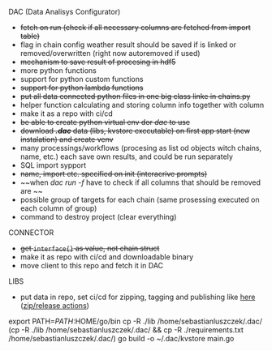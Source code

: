 DAC (Data Analisys Configurator)

- ~~fetch on run (check if all necessary columns are fetched from import table)~~
- flag in chain config weather result should be saved if is linked or removed/overwritten (right now autoremoved if used)
- ~~mechanism to save result of procesing in hdf5~~
- more python functions
- support for python custom functions
- ~~support for python lambda functions~~
- ~~put all data connected python files in one big class linke in chains.py~~
- helper function calculating and storing column info together with column
- make it as a repo with ci/cd
- ~~be able to create python virtual env dor _dac_ to use~~
- ~~download **_.dac_** data (libs, kvstore executable) on first app start (new instalation) and create venv~~
- many processings/workflows (procesing as list od objects witch chains, name, etc.) each save own results, and could be run separately
- SQL import sypport
- ~~name, import etc. specified on init (interacrive prompts)~~
- ~~when _dac run -f_ have to check if all columns that should be removed are ~~
- possible group of targets for each chain (same prosessing executed on each column of group)
- command to destroy project (clear everything)

CONNECTOR

- ~~get `interface{}` as value, not chain struct~~
- make it as repo with ci/cd and downloadable binary
- move client to this repo and fetch it in DAC

LIBS

- put data in repo, set ci/cd for zipping, tagging and publishing like [here](https://keithweaverca.medium.com/zip-code-base-with-github-actions-for-releases-aca66f530dae) ([zip/release actions](https://github.com/marketplace/actions/zip-release))

export PATH=$PATH:$HOME/go/bin
cp -R ./lib /home/sebastianluszczek/.dac/ (cp -R ./lib /home/sebastianluszczek/.dac/ && cp -R ./requirements.txt /home/sebastianluszczek/.dac/)
go build -o ~/.dac/kvstore main.go
